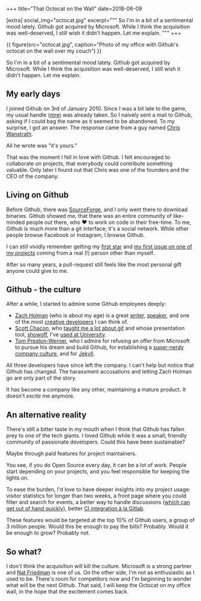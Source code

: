+++
title="That Octocat on the Wall"
date=2018-06-09

[extra]
social_img="octocat.jpg"
excerpt="""
So I'm in a bit of a sentimental mood lately.
Github got acquired by Microsoft.
While I think the acquisition was well-deserved, I still wish it didn't happen.
Let me explain.
"""
+++

{{ figure(src="octocat.jpg", caption="Photo of my office with Github's octocat on the wall over my couch") }}

So I'm in a bit of a sentimental mood lately.
Github got acquired by Microsoft.
While I think the acquisition was well-deserved, I still wish it didn't happen.
Let me explain.

## My early days

I joined Github on 3rd of January 2010.
Since I was a bit late to the game, my usual handle ([mre](https://github.com/mre/)) was already taken.
So I naively sent a mail to Github, asking if I could bag the name as it seemed to be abandoned.
To my surprise, I got an answer.
The response came from a guy named [Chris Wanstrath](https://github.com/defunkt).

All he wrote was "it's yours."

That was the moment I fell in love with Github.
I felt encouraged to collaborate on projects, that everybody could contribute something valuable.
Only later I found out that Chris was one of the founders and the CEO of the company.

## Living on Github

Before Github, there was [SourceForge](https://sourceforge.net/), and I only went there to download binaries.
Github showed me, that there was an entire community of like-minded people
out there, who ❤️ to work on code in their free-time.
To me, Github is much more than a git interface; it's a social network.
While other people browse Facebook or Instagram, I browse Github.

I can still vividly remember getting my [first star](https://github.com/mre/Creamy/stargazers) and [my first issue on one of my projects](https://github.com/mre/Creamy/issues/1) coming from a real (!) person other than myself.

After so many years, a pull-request still feels like the most personal gift anyone could give to me.

## Github - the culture

After a while, I started to admire some Github employees deeply:

- [Zach Holman](https://zachholman.com/) (who is about my age) is a great [writer](https://zachholman.com/talk/utc-is-enough-for-everyone-right), [speaker](https://www.youtube.com/watch?v=YVb2GsJHejo), and one of the most [creative developers](https://github.com/holman/spark) I can think of.
- [Scott Chacon](https://scottchacon.com/about.html), who [taught me a lot about git](https://git-scm.com/book/de/v2) and whose presentation tool, [showoff](https://github.com/puppetlabs/showoff), I've [used at University](https://github.com/mre/Talks/tree/master/cuda/Presentation).
- [Tom Preston-Werner](https://github.com/mojombo), who I admire for refusing an offer from Microsoft to pursue his dream and build Github, for establishing a [super-nerdy company culture](https://www.wired.com/2013/09/github-office/), and for [Jekyll](https://jekyllrb.com/).

All three developers have since left the company.
I can't help but notice that Github has changed.
The harassment accusations and letting Zach Holman go are only part of the story.

It has become a company like any other, maintaining a mature product.
It doesn't _excite_ me anymore.

## An alternative reality

There's still a bitter taste in my mouth when I think that Github has fallen prey to one of the tech giants. I loved Github while it was a small, friendly community of passionate developers.
Could this have been sustainable?

Maybe through paid features for project maintainers.

You see, if you do Open Source every day, it can be a lot of work.
People start depending on your projects, and you feel responsible for keeping the lights on.

To ease the burden, I'd love to have deeper insights into my project usage: visitor statistics for longer than two weeks,
a front page where you could filter and search for events, a better way to handle discussions
([which can get out of hand quickly](https://nikolas.github.io/github-drama/)), better [CI integration à la Gitlab](https://docs.gitlab.com/ee/topics/autodevops/).

These features would be targeted at the top 10% of Github users, a group of 3 million people.
Would this be enough to pay the bills? Probably. Would it be enough to grow? Probably not.

## So what?

I don't think the acquisition will kill the culture. Microsoft is a strong partner and [Nat Friedman](https://nat.github.io/hello/) is one of us.
On the other side, I'm not as enthusiastic as I used to be.
There's room for competitors now and I'm beginning to wonder what will be the next Github.
That said, I will keep the Octocat on my office wall, in the hope that the excitement comes back.
